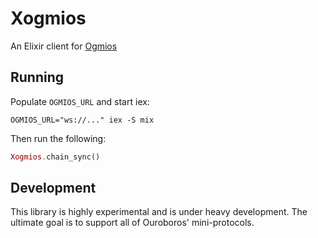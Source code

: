 # Xogmios

An Elixir client for [Ogmios](https://github.com/CardanoSolutions/ogmios)

## Running

Populate `OGMIOS_URL` and start iex:

```shell
OGMIOS_URL="ws://..." iex -S mix
```

Then run the following:

```elixir
Xogmios.chain_sync()
```

## Development

This library is highly experimental and is under heavy development. The ultimate goal is to support all of Ouroboros' mini-protocols.